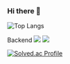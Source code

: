 ### Hi there 👋
![Top Langs](https://github-readme-stats.vercel.app/api/top-langs/?username=seongyunlee)

Backend
<img src="https://img.shields.io/badge/NodeJS-339933?style=for-the-badge&logo=Node.js&logoColor=white">
<img src="https://img.shields.io/badge/NestJS-339933?style=for-the-badge&logo=NestJS&logoColor=#E0234E">



[![Solved.ac Profile](http://mazassumnida.wtf/api/generate_badge?boj=korean419)](https://solved.ac/korean419)
